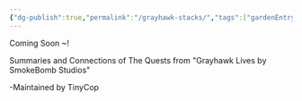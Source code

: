 ```yaml
---
{"dg-publish":true,"permalink":"/grayhawk-stacks/","tags":["gardenEntry"],"created":"2025-03-23T15:13:54.479+05:30","updated":"2025-03-23T16:17:37.232+05:30"}
---
```


Coming Soon ~!

Summaries and Connections of The Quests from "Grayhawk Lives by SmokeBomb Studios"


-Maintained by TinyCop
